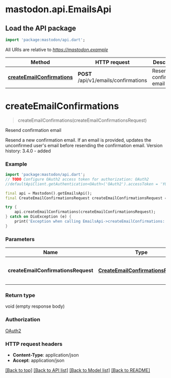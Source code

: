 # mastodon.api.EmailsApi

## Load the API package
```dart
import 'package:mastodon/api.dart';
```

All URIs are relative to *https://mastodon.example*

Method | HTTP request | Description
------------- | ------------- | -------------
[**createEmailConfirmations**](EmailsApi.md#createemailconfirmations) | **POST** /api/v1/emails/confirmations | Resend confirmation email


# **createEmailConfirmations**
> createEmailConfirmations(createEmailConfirmationsRequest)

Resend confirmation email

Resend a new confirmation email. If an email is provided, updates the unconfirmed user's email before resending the confirmation email.  Version history:  3.4.0 - added

### Example
```dart
import 'package:mastodon/api.dart';
// TODO Configure OAuth2 access token for authorization: OAuth2
//defaultApiClient.getAuthentication<OAuth>('OAuth2').accessToken = 'YOUR_ACCESS_TOKEN';

final api = Mastodon().getEmailsApi();
final CreateEmailConfirmationsRequest createEmailConfirmationsRequest = ; // CreateEmailConfirmationsRequest | JSON request body parameters

try {
    api.createEmailConfirmations(createEmailConfirmationsRequest);
} catch on DioException (e) {
    print('Exception when calling EmailsApi->createEmailConfirmations: $e\n');
}
```

### Parameters

Name | Type | Description  | Notes
------------- | ------------- | ------------- | -------------
 **createEmailConfirmationsRequest** | [**CreateEmailConfirmationsRequest**](CreateEmailConfirmationsRequest.md)| JSON request body parameters | [optional] 

### Return type

void (empty response body)

### Authorization

[OAuth2](../README.md#OAuth2)

### HTTP request headers

 - **Content-Type**: application/json
 - **Accept**: application/json

[[Back to top]](#) [[Back to API list]](../README.md#documentation-for-api-endpoints) [[Back to Model list]](../README.md#documentation-for-models) [[Back to README]](../README.md)

